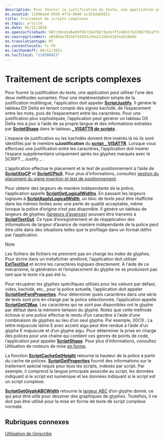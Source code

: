 ```yaml
---
description: Pour fournir la justification du texte, une application peut utiliser l’une des deux méthodes suivantes.
ms.assetid: 1190baed-5959-4f7a-8946-ac3b3da85821
title: Traitement de scripts complexes
ms.topic: article
ms.date: 05/31/2018
ms.openlocfilehash: 987c58cd1d6e8979573b47bbf3e2e7ff248617b12907f81ef70761c08403a067
ms.sourcegitcommit: e858bbe701567d4583c50a11326e42d7ea51804b
ms.translationtype: MT
ms.contentlocale: fr-FR
ms.lasthandoff: 08/11/2021
ms.locfileid: "118390423"
---
```

# <a name="processing-complex-scripts"></a>Traitement de scripts complexes

Pour fournir la justification du texte, une application peut utiliser l’une des deux méthodes suivantes. Pour une implémentation simple de la justification multilingue, l’application doit appeler [**ScriptJustify**](/windows/desktop/api/Usp10/nf-usp10-scriptjustify). Il génère le tableau DX Delta en tenant compte des signes kachidé, de l’espacement entre les mots, puis de l’espacement entre les caractères. Pour une justification plus sophistiquée, l’application peut générer un tableau DX Delta mis à jour à l’aide de sa propre langue et des informations extraites par [**ScriptShape**](/windows/desktop/api/Usp10/nf-usp10-scriptshape) dans le tableau [**\_ VISATTR de scripts**](/windows/win32/api/usp10/ns-usp10-script_visattr) .

L’espace de justification ou les kachidés doivent être insérés là où ils sont identifiés par le membre **uJustification** du [**script \_ VISATTR**](/windows/win32/api/usp10/ns-usp10-script_visattr). Lorsque vous effectuez une justification entre les caractères, l’application doit insérer l’espace supplémentaire uniquement après les glyphes marqués avec le SCRIPT \_ Justify \_ .

L’application effectue le placement et le test de positionnement à l’aide de [**ScriptXtoCP**](/windows/desktop/api/Usp10/nf-usp10-scriptxtocp) et [**ScriptCPtoX**](/windows/desktop/api/Usp10/nf-usp10-scriptcptox). Pour plus d’informations, consultez [gestion du placement du signe insertion et test de positionnement](managing-caret-placement-and-hit-testing.md).

Pour obtenir des largeurs de manière indépendante de la police, l’application appelle [**ScriptGetLogicalWidths**](/windows/desktop/api/Usp10/nf-usp10-scriptgetlogicalwidths). En passant les largeurs logiques à [**ScriptApplyLogicalWidth**](/windows/desktop/api/Usp10/nf-usp10-scriptapplylogicalwidth), un bloc de texte peut être réaffiché dans les mêmes limites avec une perte de qualité acceptable, même lorsque la police d’origine n’est pas disponible. Il génère un tableau de largeurs de glyphes ([largeurs d’avances](uniscribe-glossary.md)) pouvant être transmis à [**ScriptTextOut**](/windows/desktop/api/Usp10/nf-usp10-scripttextout). Ce type d’enregistrement et de réapplication des informations de largeur d’avance de manière indépendante de la police peut être utile dans des situations telles que le profilage dans un format défini par l’application.

> [!Note]  
> Les fichiers de fichiers ne prennent pas en charge les index de glyphes. Pour écrire dans un métafichier amélioré, l’application doit utiliser [**ExtTextOut**](/windows/win32/api/wingdi/nf-wingdi-exttextouta) et écrire les caractères logiques directement. À l’aide de ce mécanisme, la génération et l’emplacement du glyphe ne se produisent pas tant que le texte n’a pas été lu.

 

Pour récupérer les glyphes spécifiques utilisés pour les valeurs par défaut, vides, kachidé, etc., pour la police actuelle, l’application doit appeler [**ScriptGetFontProperties**](/windows/desktop/api/Usp10/nf-usp10-scriptgetfontproperties). Pour déterminer quels caractères dans une série de tests sont pris en charge par la police sélectionnée, l’application appelle [**ScriptGetCMap**](/windows/desktop/api/Usp10/nf-usp10-scriptgetcmap). Les caractères qui ne sont pas disponibles ont le glyphe par défaut dans la mémoire tampon du glyphe. Notez que cette méthode échoue si une police effectue le rendu d’un caractère à l’aide d’une combinaison de glyphes au lieu d’un seul glyphe. Par exemple, 00C9 ; La lettre majuscule latine E avec accent aigu peut être rendue à l’aide d’un glyphe E majuscule et d’un glyphe aigu. Pour déterminer la prise en charge des polices pour une chaîne qui contient ces genres de points de code, l’application peut appeler [**ScriptShape**](/windows/desktop/api/Usp10/nf-usp10-scriptshape). Pour plus d’informations, consultez Utilisation de moteurs de mise [en forme](using-shaping-engines.md).

La fonction [**ScriptCacheGetHeight**](/windows/desktop/api/Usp10/nf-usp10-scriptcachegetheight) retourne la hauteur de la police à partir du cache de polices. [**ScriptGetProperties**](/windows/desktop/api/Usp10/nf-usp10-scriptgetproperties) fournit des informations sur le traitement spécial requis pour tous les scripts, indexés par script. Par exemple, il comprend la langue principale associée au script, les données indiquant si le script est numérique et les données indiquant si le script est un script complexe.

[**ScriptGetGlyphABCWidth**](/windows/desktop/api/Usp10/nf-usp10-scriptgetglyphabcwidth) retourne la [largeur ABC](uniscribe-glossary.md) d’un glyphe donné, ce qui peut être utile pour dessiner des graphiques de glyphes. Toutefois, il ne doit pas être utilisé pour la mise en forme de texte de script complexe normale.

## <a name="related-topics"></a>Rubriques connexes

[Utilisation de Uniscribe](using-uniscribe.md)


 

 
